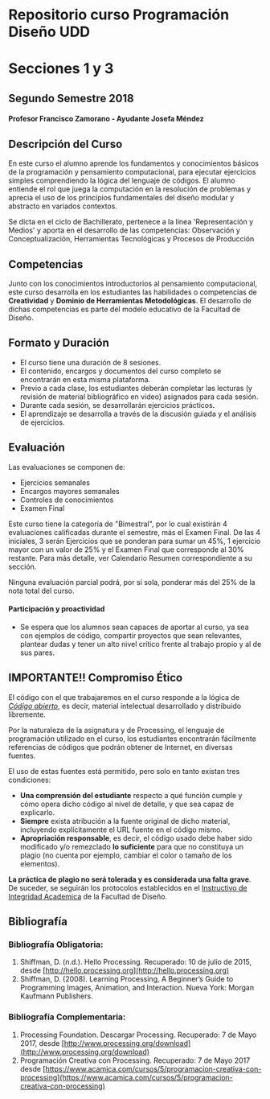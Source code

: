 # Repositorio curso Programación Diseño UDD
# Secciones 1 y 3
## Segundo Semestre 2018



#### Profesor Francisco Zamorano - Ayudante Josefa Méndez


## Descripción del Curso
En este curso el alumno aprende los fundamentos y conocimientos básicos de la programación y pensamiento computacional, para ejecutar ejercicios simples comprendiendo la lógica del lenguaje de códigos. El alumno entiende el rol que juega la computación en la resolución de problemas y aprecia el uso de los principios fundamentales del diseño modular y abstracto en variados contextos.

Se dicta en el ciclo de Bachillerato, pertenece a la línea 'Representación y Medios' y aporta en el desarrollo de las competencias: Observación y Conceptualización, Herramientas Tecnológicas y Procesos de Producción

## Competencias
Junto con los conocimientos introductorios al pensamiento computacional, este curso desarrolla en los estudiantes las habilidades o competencias de **Creatividad** y **Dominio de Herramientas Metodológicas**. El desarrollo de dichas competencias es parte del modelo educativo de la Facultad de Diseño.

## Formato y Duración
* El curso tiene una duración de 8 sesiones.
* El contenido, encargos y documentos del curso completo se encontrarán en esta misma plataforma. 
* Previo a cada clase, los estudiantes deberán completar las lecturas (y revisión de material bibliográfico en video) asignados para cada sesión.
* Durante cada sesión, se desarrollarán ejercicios prácticos.
* El aprendizaje se desarrolla a través de la discusión guiada y el análisis de ejercicios.

## Evaluación

Las evaluaciones se componen de:
* Ejercicios semanales
* Encargos mayores semanales
* Controles de conocimientos
* Examen Final

Este curso tiene la categoría de "Bimestral", por lo cual existirán 4 evaluaciones calificadas durante el semestre, más el Examen Final.
De las 4 iniciales, 3 serán Ejercicios que se ponderan para sumar un 45%, 1 ejercicio mayor con un valor de 25% y el Examen Final que corresponde al 30% restante. Para más detalle, ver Calendario Resumen correspondiente a su sección. 

Ninguna evaluación parcial podrá, por sí sola, ponderar más del 25% de la nota total del curso.


#### Participación y proactividad

* Se espera que los alumnos sean capaces de aportar al curso, ya sea con ejemplos de código, compartir proyectos que sean relevantes, plantear dudas y tener un alto nivel crítico frente al trabajo propio y al de sus pares.

## IMPORTANTE!! Compromiso Ético

El código con el que trabajaremos en el curso responde a la lógica de _[Código abierto](https://es.wikipedia.org/wiki/C%C3%B3digo_abierto)_, es decir, material intelectual desarrollado y distribuido libremente.

Por la naturaleza de la asignatura y de Processing, el lenguaje de programación utilizado en el curso, los estudiantes encontrarán fácilmente referencias de códigos que podrán obtener de Internet, en diversas fuentes.

El uso de estas fuentes está permitido, pero solo en tanto existan tres condiciones:
* **Una comprensión del estudiante** respecto a qué función cumple y cómo opera dicho código al nivel de detalle, y que sea capaz de explicarlo.
* **Siempre** exista atribución a la fuente original de dicho material, incluyendo explícitamente el URL fuente en el código mismo.
* **Apropriación responsable**, es decir, el código usado debe haber sido modificado y/o remezclado **lo suficiente** para que no constituya un plagio (no cuenta por ejemplo, cambiar el color o tamaño de los elementos).

**La práctica de plagio no será tolerada y es considerada una falta grave**. De suceder, se seguirán los protocolos establecidos en el [Instructivo de Integridad Academica](https://github.com/Franzel/UDD_Programacion_2018_2sem/blob/master/Documentos_UDD/INSTRUCTIVO%20DE%20INTEGRIDAD%20ACAD%C3%89MICA_dise%C3%B1o%20UDD.pdf) de la Facultad de Diseño.

## Bibliografía
### Bibliografía Obligatoria:
1.	Shiffman, D. (n.d.). Hello Processing. Recuperado: 10 de julio de 2015, desde [http://hello.processing.org](http://hello.processing.org)
2.	Shiffman, D. (2008). Learning Processing, A Beginner’s Guide to Programming Images, Animation, and Interaction. Nueva York: Morgan Kaufmann Publishers.

### Bibliografía Complementaria:
1.	Processing Foundation. Descargar Processing. Recuperado: 7 de Mayo 2017, desde [http://www.processing.org/download](http://www.processing.org/download)
2.	Programación Creativa con Processing. Recuperado: 7 de Mayo 2017 desde [https://www.acamica.com/cursos/5/programacion-creativa-con-processing](https://www.acamica.com/cursos/5/programacion-creativa-con-processing)
